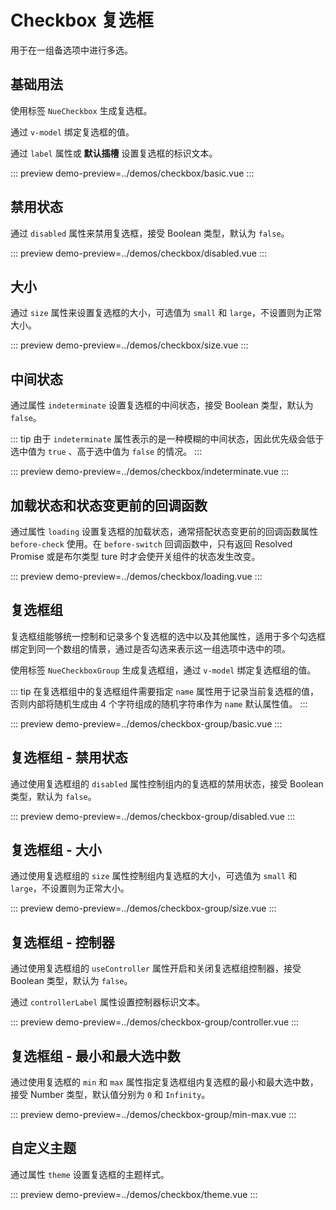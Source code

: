 # Checkbox 复选框

用于在一组备选项中进行多选。

## 基础用法

使用标签 `NueCheckbox` 生成复选框。

通过 `v-model` 绑定复选框的值。

通过 `label` 属性或 **默认插槽** 设置复选框的标识文本。

::: preview
demo-preview=../demos/checkbox/basic.vue
:::

## 禁用状态

通过 `disabled` 属性来禁用复选框，接受 Boolean 类型，默认为 `false`。

::: preview
demo-preview=../demos/checkbox/disabled.vue
:::

## 大小

通过 `size` 属性来设置复选框的大小，可选值为 `small` 和 `large`，不设置则为正常大小。

::: preview
demo-preview=../demos/checkbox/size.vue
:::

## 中间状态

通过属性 `indeterminate` 设置复选框的中间状态，接受 Boolean 类型，默认为 `false`。

::: tip
由于 `indeterminate` 属性表示的是一种模糊的中间状态，因此优先级会低于选中值为 `true` 、高于选中值为 `false` 的情况。
:::

::: preview
demo-preview=../demos/checkbox/indeterminate.vue
:::

## 加载状态和状态变更前的回调函数

通过属性 `loading` 设置复选框的加载状态，通常搭配状态变更前的回调函数属性 `before-check` 使用。在 `before-switch` 回调函数中，只有返回 Resolved Promise 或是布尔类型 ture 时才会使开关组件的状态发生改变。

::: preview
demo-preview=../demos/checkbox/loading.vue
:::

## 复选框组

复选框组能够统一控制和记录多个复选框的选中以及其他属性，适用于多个勾选框绑定到同一个数组的情景，通过是否勾选来表示这一组选项中选中的项。

使用标签 `NueCheckboxGroup` 生成复选框组，通过 `v-model` 绑定复选框组的值。

::: tip
在复选框组中的复选框组件需要指定 `name` 属性用于记录当前复选框的值，否则内部将随机生成由 4 个字符组成的随机字符串作为 `name` 默认属性值。
:::

::: preview
demo-preview=../demos/checkbox-group/basic.vue
:::

## 复选框组 - 禁用状态

通过使用复选框组的 `disabled` 属性控制组内的复选框的禁用状态，接受 Boolean 类型，默认为 `false`。

::: preview
demo-preview=../demos/checkbox-group/disabled.vue
:::

## 复选框组 - 大小

通过使用复选框组的 `size` 属性控制组内复选框的大小，可选值为 `small` 和 `large`，不设置则为正常大小。

::: preview
demo-preview=../demos/checkbox-group/size.vue
:::

## 复选框组 - 控制器

通过使用复选框组的 `useController` 属性开启和关闭复选框组控制器，接受 Boolean 类型，默认为 `false`。

通过 `controllerLabel` 属性设置控制器标识文本。

::: preview
demo-preview=../demos/checkbox-group/controller.vue
:::

## 复选框组 - 最小和最大选中数

通过使用复选框的 `min` 和 `max` 属性指定复选框组内复选框的最小和最大选中数，接受 Number 类型，默认值分别为 `0` 和 `Infinity`。

::: preview
demo-preview=../demos/checkbox-group/min-max.vue
:::

## 自定义主题

通过属性 `theme` 设置复选框的主题样式。

::: preview
demo-preview=../demos/checkbox/theme.vue
:::

<!-- 样式变量以及结构代码如下：

```css
.nue-checkbox {
    --padding: 0px;
    --border-color: transparent;
    --border-radius: var(--primary-radius);
    --box-shadow: none;
    --check-icon-size: var(--text-md);
    --check-label-size: var(--text-sm);
    --check-icon-color: var(--primary-color-400);
    --check-label-color: var(--primary-color-700);
    --animation-time: 0.16s;
}

.nue-checkbox {
    /* ... */
    .nue-checkbox__icon { /* ... */ }
    .nue-checkbox__label { /* ... */ }
}
``` -->
